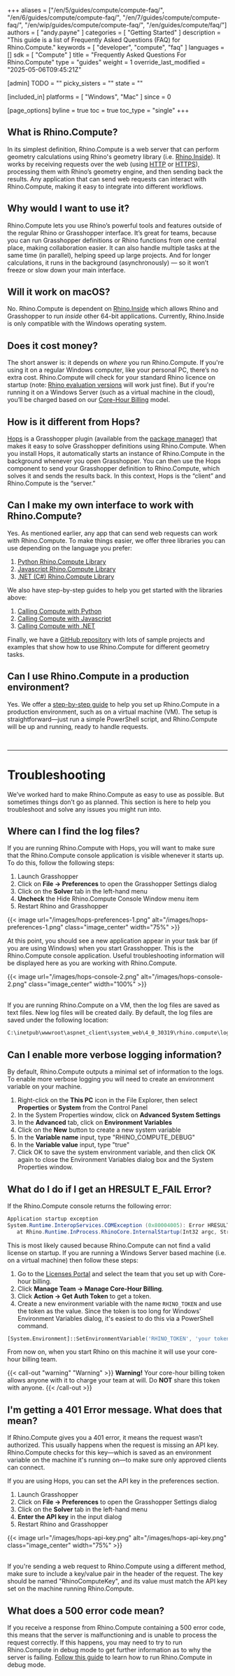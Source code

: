 +++
aliases = ["/en/5/guides/compute/compute-faq/", "/en/6/guides/compute/compute-faq/", "/en/7/guides/compute/compute-faq/", "/en/wip/guides/compute/compute-faq/", "/en/guides/compute/faq/"]
authors = [ "andy.payne" ]
categories = [ "Getting Started" ]
description = "This guide is a list of Frequently Asked Questions (FAQ) for Rhino.Compute."
keywords = [ "developer", "compute", "faq" ]
languages = []
sdk = [ "Compute" ]
title = "Frequently Asked Questions For Rhino.Compute"
type = "guides"
weight = 1
override_last_modified = "2025-05-06T09:45:21Z"

[admin]
TODO = ""
picky_sisters = ""
state = ""

[included_in]
platforms = [ "Windows", "Mac" ]
since = 0

[page_options]
byline = true
toc = true
toc_type = "single"
+++


## What is Rhino.Compute?

In its simplest definition, Rhino.Compute is a web server that can perform geometry calculations using Rhino's geometry library (i.e. [Rhino.Inside](https://www.rhino3d.com/features/rhino-inside/)). It works by receiving requests over the web (using [HTTP](https://en.wikipedia.org/wiki/HTTP) or [HTTPS](https://en.wikipedia.org/wiki/HTTPS)), processing them with Rhino’s geometry engine, and then sending back the results. Any application that can send web requests can interact with Rhino.Compute, making it easy to integrate into different workflows.

## Why would I want to use it?

Rhino.Compute lets you use Rhino’s powerful tools and features outside of the regular Rhino or Grasshopper interface. It’s great for teams, because you can run Grasshopper definitions or Rhino functions from one central place, making collaboration easier. It can also handle multiple tasks at the same time (in parallel), helping speed up large projects. And for longer calculations, it runs in the background (asynchronously) — so it won’t freeze or slow down your main interface.

## Will it work on macOS?

No. Rhino.Compute is dependent on [Rhino.Inside](https://www.rhino3d.com/features/rhino-inside/) which allows Rhino and Grasshopper to run *inside* other 64-bit applications. Currently, Rhino.Inside is only compatible with the Windows operating system.

## Does it cost money?

The short answer is: it depends on *where* you run Rhino.Compute. If you're using it on a regular Windows computer, like your personal PC, there’s no extra cost. Rhino.Compute will check for your standard Rhino licence on startup (note: [Rhino evaluation versions](https://www.rhino3d.com/download/) will work just fine). But if you're running it on a Windows Server (such as a virtual machine in the cloud), you’ll be charged based on our [Core-Hour Billing](../core-hour-billing/) model.

## How is it different from Hops?

[Hops](../what-is-hops/) is a Grasshopper plugin (available from the [package manager](../../yak/what-is-yak/)) that makes it easy to solve Grasshopper definitions using Rhino.Compute. When you install Hops, it automatically starts an instance of Rhino.Compute in the background whenever you open Grasshopper. You can then use the Hops component to send your Grasshopper definition to Rhino.Compute, which solves it and sends the results back. In this context, Hops is the “client” and Rhino.Compute is the “server.”

## Can I make my own interface to work with Rhino.Compute?

Yes. As mentioned earlier, any app that can send web requests can work with Rhino.Compute. To make things easier, we offer three libraries you can use depending on the language you prefer:
1. [Python Rhino.Compute Library](https://pypi.org/project/compute-rhino3d/)
1. [Javascript Rhino.Compute Library](https://www.npmjs.com/package/compute-rhino3d)
1. [.NET (C#) Rhino.Compute Library](https://github.com/mcneel/compute.rhino3d/blob/8.x/src/compute.geometry/RhinoCompute.cs)

We also have step-by-step guides to help you get started with the libraries above:
1. [Calling Compute with Python](../compute-python-getting-started/)
1. [Calling Compute with Javascript](../compute-javascript-getting-started/)
1. [Calling Compute with .NET](../compute-net-getting-started/)

Finally, we have a [GitHub repository](https://github.com/mcneel/rhino-developer-samples/tree/8/compute) with lots of sample projects and examples that show how to use Rhino.Compute for different geometry tasks.

## Can I use Rhino.Compute in a production environment?

Yes. We offer a [step-by-step guide](../deploy-to-iis/) to help you set up Rhino.Compute in a production environment, such as on a virtual machine (VM). The setup is straightforward—just run a simple PowerShell script, and Rhino.Compute will be up and running, ready to handle requests.

</br>

---

# Troubleshooting

We’ve worked hard to make Rhino.Compute as easy to use as possible. But sometimes things don’t go as planned. This section is here to help you troubleshoot and solve any issues you might run into.

## Where can I find the log files?

If you are running Rhino.Compute with Hops, you will want to make sure that the Rhino.Compute console application is visible whenever it starts up. To do this, follow the following steps:
1. Launch Grasshopper
1. Click on **File -> Preferences** to open the Grasshopper Settings dialog
1. Click on the **Solver** tab in the left-hand menu
1. **Uncheck** the Hide Rhino.Compute Console Window menu item
1. Restart Rhino and Grasshopper 

{{< image url="/images/hops-preferences-1.png" alt="/images/hops-preferences-1.png" class="image_center" width="75%" >}}

At this point, you should see a new application appear in your task bar (if you are using Windows) when you start Grasshopper. This is the Rhino.Compute console application. Useful troubleshooting information will be displayed here as you are working with Rhino.Compute.

{{< image url="/images/hops-console-2.png" alt="/images/hops-console-2.png" class="image_center" width="100%" >}}

<br>
If you are running Rhino.Compute on a VM, then the log files are saved as text files. New log files will be created daily. By default, the log files are saved under the following location: 

```markdown
C:\inetpub\wwwroot\aspnet_client\system_web\4_0_30319\rhino.compute\logs\
```

## Can I enable more verbose logging information?

By default, Rhino.Compute outputs a minimal set of information to the logs. To enable more verbose logging you will need to create an environment variable on your machine.

1. Right-click on the **This PC** icon in the File Explorer, then select **Properties** or **System** from the Control Panel
1. In the System Properties window, click on **Advanced System Settings**
1. In the **Advanced** tab, click on **Environment Variables**
1. Click on the **New** button to create a new system variable
1. In the **Variable name** input, type "RHINO_COMPUTE_DEBUG"
1. In the **Variable value** input, type "true"
1. Click OK to save the system environment variable, and then click OK again to close the Environment Variables dialog box and the System Properties window.

## What do I do if I get an HRESULT E_FAIL Error?

If the Rhino.Compute console returns the following error:

```cs
Application startup exception
System.Runtime.InteropServices.COMException (0x80004005): Error HRESULT E_FAIL has been returned from a call to a COM component.
   at Rhino.Runtime.InProcess.RhinoCore.InternalStartup(Int32 argc, String[] argv, StartupInfo& info, IntPtr hostWnd)
```

This is most likely caused because Rhino.Compute can not find a valid license on startup. If you are running a Windows Server based machine (i.e. on a virtual machine) then follow these steps:

1. Go to the [Licenses Portal](https://www.rhino3d.com/licenses?_forceEmpty=true) and select the team that you set up with Core-hour billing.
1. Click **Manage Team -> Manage Core-Hour Billing**.
1. Click **Action -> Get Auth Token** to get a token.
1. Create a new environment variable with the name `RHINO_TOKEN` and use the token as the value. Since the token is too long for Windows' Environment Variables dialog, it's easiest to do this via a PowerShell command.

```ps
[System.Environment]::SetEnvironmentVariable('RHINO_TOKEN', 'your token here', 'Machine')
```

From now on, when you start Rhino on this machine it will use your core-hour billing team.

{{< call-out "warning" "Warning" >}}
<strong>Warning!</strong> Your core-hour billing token allows anyone with it to charge your team at will. Do <strong>NOT</strong> share this token with anyone.
{{< /call-out >}}

## I'm getting a 401 Error message. What does that mean?

If Rhino.Compute gives you a 401 error, it means the request wasn’t authorized. This usually happens when the request is missing an API key. Rhino.Compute checks for this key—which is saved as an environment variable on the machine it's running on—to make sure only approved clients can connect.

If you are using Hops, you can set the API key in the preferences section.

1. Launch Grasshopper
1. Click on **File -> Preferences** to open the Grasshopper Settings dialog
1. Click on the **Solver** tab in the left-hand menu
1. **Enter the API key** in the input dialog
1. Restart Rhino and Grasshopper

{{< image url="/images/hops-api-key.png" alt="/images/hops-api-key.png" class="image_center" width="75%" >}}

<br>
If you're sending a web request to Rhino.Compute using a different method, make sure to include a key/value pair in the header of the request. The key should be named "RhinoComputeKey", and its value must match the API key set on the machine running Rhino.Compute.

## What does a 500 error code mean?

If you receive a response from Rhino.Compute containing a 500 error code, this means that the server is malfunctioning and is unable to process the request correctly. If this happens, you may need to try to run Rhino.Compute in debug mode to get further information as to why the server is failing. [Follow this guide](../development/) to learn how to run Rhino.Compute in debug mode.

<br><br>